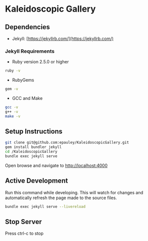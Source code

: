 # Kaleidoscopic Gallery

## Dependencies

- Jekyll: [https://jekyllrb.com/](https://jekyllrb.com/)

### Jekyll Requirements

- Ruby version 2.5.0 or higher
```sh
ruby -v
```

- RubyGems
```sh
gem -v
```

- GCC and Make
```sh
gcc -v
g++ -v
make -v
```

## Setup Instructions


```sh
git clone git@github.com:epauley/KaleidoscopicGallery.git
gem install bundler jekyll
cd /KaleidoscopicGallery
bundle exec jekyll serve
```

Open browse and navigate to [http://localhost:4000](http://localhost:4000)

## Active Development

Run this command while developing. This will watch for changes and automatically refresh the page made to the source files.

```sh
bundle exec jekyll serve --livereload
```

## Stop Server

Press ctrl-c to stop
